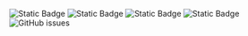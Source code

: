 ![Static Badge](https://img.shields.io/badge/blacklists-60-000000) ![Static Badge](https://img.shields.io/badge/blacklisted-2524216-cc0000) ![Static Badge](https://img.shields.io/badge/whitelisted-2244-00CC00) ![Static Badge](https://img.shields.io/badge/streaming_blacklist-28107-000000) ![GitHub issues](https://img.shields.io/github/issues/fabriziosalmi/blacklists)
